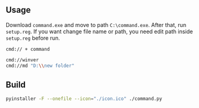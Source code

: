 ## Usage
Download `command.exe` and move to path `C:\command.exe`. After that, run `setup.reg`.
If you want change file name or path, you need edit path inside `setup.reg` before run.

`cmd:// + command`
```bash
cmd://winver
cmd://md "D:\\new folder"
```

## Build
```bash
pyinstaller -F --onefile --icon="./icon.ico" ./command.py
```